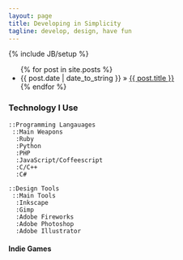 ```yaml
---
layout: page
title: Developing in Simplicity
tagline: develop, design, have fun
---
```

{% include JB/setup %}

<ul class="posts">
  {% for post in site.posts %}
    <li><span>{{ post.date | date_to_string }}</span> &raquo; <a href="{{ BASE_PATH }}{{ post.url }}">{{ post.title }}</a></li>
  {% endfor %}
</ul>

### Technology I Use
		
	::Programming Langauages
	 ::Main Weapons
	  :Ruby
	  :Python
	  :PHP
	  :JavaScript/Coffeescript
	  :C/C++
	  :C#

	::Design Tools
	 ::Main Tools
	  :Inkscape
	  :Gimp
	  :Adobe Fireworks
	  :Adobe Photoshop
	  :Adobe Illustrator

#### Indie Games
	





